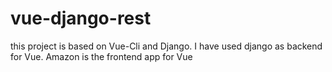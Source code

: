 # vue-django-rest
this project is based on Vue-Cli and Django. I have used django as backend for Vue.
Amazon is the frontend app for Vue
